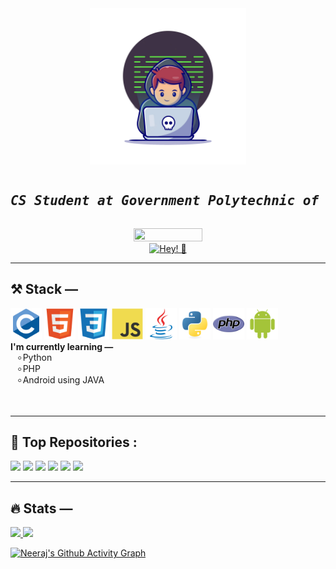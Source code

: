 <div align='center'>
  <img src='https://github.com/Neeraj-Antil/Neeraj-Antil/blob/home/Programmer.png' height='250px' width='250px' />
</div>
<pre align='center'><h2><i>CS Student at Government Polytechnic of Sonipat</i></h2></pre>
 <div align = "center"><img src="https://komarev.com/ghpvc/?username=Neeraj-Antil&style=flat-square&color=blue" height='21px' width = '110px'/></div>

<div align="center">
<a href="https://git.io/typing-svg"><img src="https://readme-typing-svg.demolab.com?font='trebuchet+ms'&color=61ed44&duration=4000&pause=1000&center=true&vCenter=true&width=440&lines=Hi%2C+I'm+Neeraj;A+passionate+programmer+and;Computer+Engineering+Student++from+India" alt="Hey! 👋" /></a>
</div>

<hr>


## ⚒️ Stack —
  <div>
    <img src='https://github.com/devicons/devicon/blob/master/icons/c/c-original.svg' height = '50px' width = '50px' title = "C">
    <img src='https://github.com/devicons/devicon/blob/master/icons/html5/html5-original.svg' height = '50px' width = '50px' title = "HTML5">
    <img src='https://github.com/devicons/devicon/blob/master/icons/css3/css3-original.svg' height = '50px' width = '50px' title = "CSS3">
    <img src='https://github.com/devicons/devicon/blob/master/icons/javascript/javascript-original.svg' height = '50px' width = '50px' title = "JS">
    <img src='https://github.com/devicons/devicon/blob/master/icons/java/java-original.svg' height = '50px' width = '50px' title = "JAVA">
    <img src='https://github.com/devicons/devicon/blob/master/icons/python/python-original.svg' height = '50px' width = '50px' title = "Python">
    <img src='https://github.com/devicons/devicon/blob/master/icons/php/php-original.svg' height = '50px' width = '50px' title = "PHP">
    <img src='https://github.com/devicons/devicon/blob/master/icons/android/android-original.svg' height = '50px' width = '50px' title = "Android">
  </div>
  <b>I'm currently learning —</b><br>
  &nbsp;&nbsp; ৹ Python<br>
  &nbsp;&nbsp; ৹ PHP<br> 
  &nbsp;&nbsp; ৹ Android using JAVA<br><br><br>

<hr>

## 🌟 Top Repositories :

<div>
  <a href='https://github.com/Neeraj-Antil/uConverter'><img src='https://denvercoder1-github-readme-stats.vercel.app/api/pin/?username=Neeraj-Antil&repo=uConverter&theme=react&bg_color=0d1017&title_color=6ce6de&icon_color=61ed44&border_color=61ed44'></a>
  <a href='https://github.com/Neeraj-Antil/Students_Management_System'><img src='https://denvercoder1-github-readme-stats.vercel.app/api/pin/?username=Neeraj-Antil&repo=Students_Management_System&theme=react&bg_color=0d1017&title_color=6ce6de&icon_color=61ed44&border_color=61ed44'></a>
  <a href='https://github.com/Neeraj-Antil/Code-C_using_Py'><img src='https://denvercoder1-github-readme-stats.vercel.app/api/pin/?username=Neeraj-Antil&repo=Code-C_using_Py&theme=react&bg_color=0d1017&title_color=6ce6de&icon_color=61ed44&border_color=61ed44'></a>
  <a href='https://github.com/Neeraj-Antil/AuthenticationApp'><img src='https://denvercoder1-github-readme-stats.vercel.app/api/pin/?username=Neeraj-Antil&repo=AuthenticationApp&theme=react&bg_color=0d1017&title_color=6ce6de&icon_color=61ed44&border_color=61ed44'></a>
  <a href='https://github.com/Neeraj-Antil/PyBuiltins'><img src='https://denvercoder1-github-readme-stats.vercel.app/api/pin/?username=Neeraj-Antil&repo=PyBuiltins&theme=react&bg_color=0d1017&title_color=6ce6de&icon_color=61ed44&border_color=61ed44'></a>
  <a href='https://github.com/Neeraj-Antil/C-Matrices'><img src='https://denvercoder1-github-readme-stats.vercel.app/api/pin/?username=Neeraj-Antil&repo=C-Matrices&theme=react&bg_color=0d1017&title_color=6ce6de&icon_color=61ed44&border_color=61ed44'></a>
</div>

<hr>

## 🔥 Stats —

<a href='https://git.io/streak-stats'>
  <img src='http://github-readme-streak-stats.herokuapp.com?user=Neeraj-Antil&theme=dark&currStreakLabel=6ce6de&ring=6ce6de&fire=61ed44&stroke=61ed44&border=61ed44&background=0d1017' height='190px'>
</a>  <a href='https://github.com/anuraghazra/github-readme-stats'>
  <img src='https://github-readme-stats.vercel.app/api/top-langs/?username=Neeraj-Antil&layout=compact&theme=react&background=0d1017&show_icons=true&bg_color=0d1017&title_color=6ce6de&border_color=61ed44' height='130px'>
</a>

[![Neeraj's Github Activity Graph](https://github-readme-activity-graph.cyclic.app/graph?username=Neeraj-Antil&theme=react&color=61ed44&area=true&hide_border=true)](https://github.com/ashutosh00710/github-readme-activity-graph)
